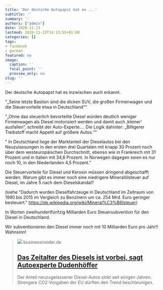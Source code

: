 ```yaml
---
title: 'Der deutsche Autopapst hat es ...'
subtitle: ''
summary: ''
authors: ["admin"]
date: 2020-11-23
lastmod: 2020-11-23T14:13:55+01:00
categories: []
tags:
- facebook
- german
featured: no
image:
  caption: ''
  focal_point: ''
  preview_only: no
slug: ''
---
```

Der deutsche Autopapst hat es inzwischen auch erkannt. 

"„Seine letzte Bastion sind die dicken SUV, die großen Firmenwagen und die Steuervorteile etwa in Deutschland“"

"„Ohne das steuerlich bevorteilte Diesel würden deutlich weniger Firmenwagen als Diesel motorisiert werden und damit auch ‚kleiner‘ ausfallen“, schreibt der Auto-Experte.... Die Logik dahinter: „Billigerer Treibstoff macht Appetit auf größere Autos.“"

" In Deutschland liege der Marktanteil der Dieselautos bei den Neuzulassungen in den ersten drei Quartalen mit knapp 30 Prozent noch über dem westeuropäischen Durchschnitt, ebenso wie in Frankreich mit 31 Prozent und in Italien mit 34,6 Prozent. In Norwegen dagegen seien es nur noch 10, in den Niederlanden 4,5 Prozent."

Die Steuervorteile für Diesel und Kerosin müssen dringend abgeschafft werden. Warum gibt es immer noch eine niedrigere Mineralölsteuer auf Diesel, im Jahre 5 nach dem Dieselskandal?

(siehe 
"Dadurch wurden Dieselfahrzeuge in Deutschland im Zeitraum von 1990 bis 2015 im Vergleich zu Benzinern um ca. 254 Mrd. Euro geringer besteuert." https://de.wikipedia.org/wiki/Mineral%C3%B6lsteuer)

In Worten zweihundertfünfzig Milliarden Euro Steuersubvention für den Diesel in Deutschland.

Wir subventionieren den Diesel immer noch mit 10 Milliarden Euro pro Jahr!! Wahnsinn!
> [![](https://cdn.businessinsider.de/wp-content/uploads/2020/11/shutterstock_740777815.jpg)](https://www.businessinsider.de/wirtschaft/mobility/das-zeitalter-des-diesels-ist-vorbei-sagt-autoexperte-dudenhoeffer-a/)
> businessinsider.de
> ## [Das Zeitalter des Diesels ist vorbei, sagt Autoexperte Dudenhöffer](https://www.businessinsider.de/wirtschaft/mobility/das-zeitalter-des-diesels-ist-vorbei-sagt-autoexperte-dudenhoeffer-a/)
>
>Der Anteil neuzugelassener Diesel-Autos sinkt seit einigen Jahren. Strengere CO2-Vorgaben der EU dürften den Trend beschleunigen.


